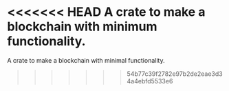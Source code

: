 <<<<<<< HEAD
A crate to make a blockchain with minimum functionality.
=======
A crate to make a blockchain with minimal functionality.
>>>>>>> 54b77c39f2782e97b2de2eae3d34a4ebfd5533e6
